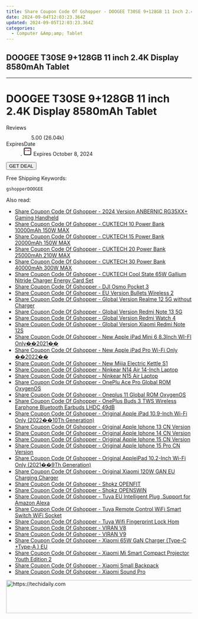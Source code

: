 ```yaml
---
title: Share Coupon Code Of Gshopper - DOOGEE T30SE 9+128GB 11 Inch 2.4K Display 8580mAh Tablet
date: 2024-09-04T12:03:23.364Z
updated: 2024-09-05T12:03:23.364Z
categories:
  - Computer &Amp;amp; Tablet
---
```


## DOOGEE T30SE 9+128GB 11 inch 2.4K Display 8580mAh Tablet

<hr>
<main class="px-4 py-6 sm:p-6 md:px-8 md:py-10">
  <div class="mx-auto grid max-w-4xl grid-cols-1 lg:max-w-5xl lg:grid-cols-2 lg:gap-x-20">
    <div class="relative col-start-1 row-start-1 flex flex-col-reverse rounded-lg bg-gradient-to-t from-black/75 via-black/0 p-3 sm:row-start-2 sm:bg-none sm:p-0 lg:row-start-1">
      <h1 class="mt-1 text-lg font-semibold text-white sm:text-slate-900 md:text-2xl dark:sm:text-white">DOOGEE T30SE 9+128GB 11 inch 2.4K Display 8580mAh Tablet</h1>
    </div>
        <dl class="row-start-2 mt-4 flex items-center text-xs font-medium sm:row-start-3 sm:mt-1 md:mt-2.5 lg:row-start-2">
      <dt class="sr-only">Reviews</dt>
      <dd class="flex items-center text-indigo-600 dark:text-indigo-400">
        <svg width="24" height="24" fill="none" aria-hidden="true" class="mr-1 stroke-current dark:stroke-indigo-500">
          <path d="m12 5 2 5h5l-4 4 2.103 5L12 16l-5.103 3L9 14l-4-4h5l2-5Z" stroke-width="2" stroke-linecap="round" stroke-linejoin="round" />
        </svg>
        <span>5.00 <span class="font-normal text-slate-400">(26.04k)</span></span>
      </dd>
      <dt class="sr-only">ExpiresDate</dt>
      <dd class="flex items-center">
        <svg width="2" height="2" aria-hidden="true" fill="currentColor" class="mx-3 text-slate-300">
          <circle cx="1" cy="1" r="1" />
        </svg>
        <svg width="24" height="24" viewBox="0 0 24 24" fill="none" stroke="currentColor" stroke-width="2">
          <rect x="3" y="3" width="18" height="18" rx="2" fill="#fff" />
          <path d="M6 10L18 10" stroke="red" stroke-width="2" fill="none" />
          <path d="M10 6L10 18" stroke="#fff" stroke-width="2" fill="none" />
        </svg>
        Expires October 8, 2024      </dd>
    </dl>
    <div class="col-start-1 row-start-3 mt-4 self-center sm:col-start-2 sm:row-span-2 sm:row-start-2 sm:mt-0 lg:col-start-1 lg:row-start-3 lg:row-end-4 lg:mt-6">
      <button type="button" onClick="javascript:window.open(decodeURIComponent('https%3A%2F%2Fwww.shareasale.com%2Fu.cfm%3Fd%3D1117951%26m%3D97331%26u%3D4338022'), '_blank');void(0);" class="rounded-lg bg-red-600 px-3 py-2 text-sm font-medium leading-6 text-white">GET DEAL</button>
    </div>
    <p class="col-start-1 mt-4 text-sm leading-6 sm:col-span-2 lg:col-span-1 lg:row-start-4 lg:mt-6 dark:text-slate-400">Free Shipping Keywords: </p>
    <p class="mt-4">
      <code class="bg-purple-900 p-4 text-sm font-bold tracking-widest text-white">gshopperDOOGEE</code>
    </p>
  </div>
</main>
<span class="atpl-alsoreadstyle">Also read:</span>
<div><ul>
<li><a href="https://coupons.techidaily.com/coupon-1118116-share-97331-sale/"><u>Share Coupon Code Of Gshopper - 2024 Version ANBERNIC RG35XX+ Gaming Handheld</u></a></li>
<li><a href="https://coupons.techidaily.com/coupon-1118142-share-97331-sale/"><u>Share Coupon Code Of Gshopper - CUKTECH 10 Power Bank 10000mAh 150W MAX</u></a></li>
<li><a href="https://coupons.techidaily.com/coupon-1118143-share-97331-sale/"><u>Share Coupon Code Of Gshopper - CUKTECH 15 Power Bank 20000mAh 150W MAX</u></a></li>
<li><a href="https://coupons.techidaily.com/coupon-1118141-share-97331-sale/"><u>Share Coupon Code Of Gshopper - CUKTECH 20 Power Bank 25000mAh 210W MAX</u></a></li>
<li><a href="https://coupons.techidaily.com/coupon-1118140-share-97331-sale/"><u>Share Coupon Code Of Gshopper - CUKTECH 30 Power Bank 40000mAh 300W MAX</u></a></li>
<li><a href="https://coupons.techidaily.com/coupon-1118133-share-97331-sale/"><u>Share Coupon Code Of Gshopper - CUKTECH Cool State 65W Gallium Nitride Charger Energy Card Set</u></a></li>
<li><a href="https://coupons.techidaily.com/coupon-1118117-share-97331-sale/"><u>Share Coupon Code Of Gshopper - DJI Osmo Pocket 3</u></a></li>
<li><a href="https://coupons.techidaily.com/coupon-1118139-share-97331-sale/"><u>Share Coupon Code Of Gshopper - EU Version Bullets Wireless 2</u></a></li>
<li><a href="https://coupons.techidaily.com/coupon-1118066-share-97331-sale/"><u>Share Coupon Code Of Gshopper - Global Version Realme 12 5G without Charger</u></a></li>
<li><a href="https://coupons.techidaily.com/coupon-1118136-share-97331-sale/"><u>Share Coupon Code Of Gshopper - Global Version Redmi Note 13 5G</u></a></li>
<li><a href="https://coupons.techidaily.com/coupon-1118128-share-97331-sale/"><u>Share Coupon Code Of Gshopper - Global Version Redmi Watch 4</u></a></li>
<li><a href="https://coupons.techidaily.com/coupon-1118137-share-97331-sale/"><u>Share Coupon Code Of Gshopper - Global Version Xiaomi Redmi Note 12S</u></a></li>
<li><a href="https://coupons.techidaily.com/coupon-1118147-share-97331-sale/"><u>Share Coupon Code Of Gshopper - New Apple iPad Mini 6 8.3Inch WI-FI Only��2021��</u></a></li>
<li><a href="https://coupons.techidaily.com/coupon-1118149-share-97331-sale/"><u>Share Coupon Code Of Gshopper - New Apple iPad Pro Wi-Fi Only ��2022��</u></a></li>
<li><a href="https://coupons.techidaily.com/coupon-1118131-share-97331-sale/"><u>Share Coupon Code Of Gshopper - New Mijia Electric Kettle S1</u></a></li>
<li><a href="https://coupons.techidaily.com/coupon-1118127-share-97331-sale/"><u>Share Coupon Code Of Gshopper - Ninkear N14 Air 14-Inch Laptop</u></a></li>
<li><a href="https://coupons.techidaily.com/coupon-1118126-share-97331-sale/"><u>Share Coupon Code Of Gshopper - Ninkear N15 Air Laptop</u></a></li>
<li><a href="https://coupons.techidaily.com/coupon-1118145-share-97331-sale/"><u>Share Coupon Code Of Gshopper - OnePlu Ace Pro Global ROM OxygenOS</u></a></li>
<li><a href="https://coupons.techidaily.com/coupon-1118125-share-97331-sale/"><u>Share Coupon Code Of Gshopper - Oneplus 11 Global ROM OxygenOS</u></a></li>
<li><a href="https://coupons.techidaily.com/coupon-1118138-share-97331-sale/"><u>Share Coupon Code Of Gshopper - OnePlus Buds 3 TWS Wireless Earphone Bluetooth Earbuds LHDC 49dB</u></a></li>
<li><a href="https://coupons.techidaily.com/coupon-1118148-share-97331-sale/"><u>Share Coupon Code Of Gshopper - Original Apple iPad 10.9-Inch Wi-Fi Only (2022��10Th Generation)</u></a></li>
<li><a href="https://coupons.techidaily.com/coupon-1118121-share-97331-sale/"><u>Share Coupon Code Of Gshopper - Original Apple Iphone 13 CN Version</u></a></li>
<li><a href="https://coupons.techidaily.com/coupon-1118122-share-97331-sale/"><u>Share Coupon Code Of Gshopper - Original Apple Iphone 14 CN Version</u></a></li>
<li><a href="https://coupons.techidaily.com/coupon-1118123-share-97331-sale/"><u>Share Coupon Code Of Gshopper - Original Apple Iphone 15 CN Version</u></a></li>
<li><a href="https://coupons.techidaily.com/coupon-1118124-share-97331-sale/"><u>Share Coupon Code Of Gshopper - Original Apple Iphone 15 Pro CN Version</u></a></li>
<li><a href="https://coupons.techidaily.com/coupon-1118146-share-97331-sale/"><u>Share Coupon Code Of Gshopper - Original AppleiPad 10.2-Inch Wi-Fi Only (2021��9Th Generation)</u></a></li>
<li><a href="https://coupons.techidaily.com/coupon-1118129-share-97331-sale/"><u>Share Coupon Code Of Gshopper - Original Xiaomi 120W GAN EU Charging Charger</u></a></li>
<li><a href="https://coupons.techidaily.com/coupon-1118150-share-97331-sale/"><u>Share Coupon Code Of Gshopper - Shokz OPENFIT</u></a></li>
<li><a href="https://coupons.techidaily.com/coupon-1118151-share-97331-sale/"><u>Share Coupon Code Of Gshopper - Shokz OPENSWIN</u></a></li>
<li><a href="https://coupons.techidaily.com/coupon-1118134-share-97331-sale/"><u>Share Coupon Code Of Gshopper - Tuya EU Intelligent Plug ,Support for Amazon Alexa</u></a></li>
<li><a href="https://coupons.techidaily.com/coupon-1118135-share-97331-sale/"><u>Share Coupon Code Of Gshopper - Tuya Remote Control WiFi Smart Switch WiFi Socket</u></a></li>
<li><a href="https://coupons.techidaily.com/coupon-1118065-share-97331-sale/"><u>Share Coupon Code Of Gshopper - Tuya Wifi Fingerprint Lock Hom</u></a></li>
<li><a href="https://coupons.techidaily.com/coupon-1118119-share-97331-sale/"><u>Share Coupon Code Of Gshopper - VIRAN V8</u></a></li>
<li><a href="https://coupons.techidaily.com/coupon-1118118-share-97331-sale/"><u>Share Coupon Code Of Gshopper - VIRAN V9</u></a></li>
<li><a href="https://coupons.techidaily.com/coupon-1118130-share-97331-sale/"><u>Share Coupon Code Of Gshopper - Xiaomi 65W GaN Charger (Type-C +Type-A ) EU</u></a></li>
<li><a href="https://coupons.techidaily.com/coupon-1118120-share-97331-sale/"><u>Share Coupon Code Of Gshopper - Xiaomi Mi Smart Compact Projector Youth Edition 2</u></a></li>
<li><a href="https://coupons.techidaily.com/coupon-1118144-share-97331-sale/"><u>Share Coupon Code Of Gshopper - Xiaomi Small Backpack</u></a></li>
<li><a href="https://coupons.techidaily.com/coupon-1118132-share-97331-sale/"><u>Share Coupon Code Of Gshopper - Xiaomi Sound Pro</u></a></li>
</ul></div>

<ins class="adsbygoogle"
      style="display:block"
      data-ad-client="ca-pub-7571918770474297"
      data-ad-slot="8358498916"
      data-ad-format="auto"
      data-full-width-responsive="true"></ins>
<!-- affiliate ads begin -->
<a href="https://aligracehair.sjv.io/c/5597632/1948954/19272" target="_top" id="1948954">
  <img src="//a.impactradius-go.com/display-ad/19272-1948954" border="0" alt="https://techidaily.com" width="728" height="90"/>
</a>
<img height="0" width="0" src="https://aligracehair.sjv.io/i/5597632/1948954/19272" style="position:absolute;visibility:hidden;" border="0" />
<!-- affiliate ads end -->